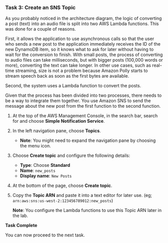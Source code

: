 
### Task 3: Create an SNS Topic

As you probably noticed in the architecture diagram, the logic of converting a post (text) into an audio file is split into two AWS Lambda functions. This was done for a couple of reasons.

First, it allows the application to use asynchronous calls so that the user who sends a new post to the application immediately receives the ID of the new DynamoDB item, so it knows what to ask for later without having to wait for the conversion to finish. With small posts, the process of converting to audio files can take milliseconds, but with bigger posts (100,000 words or more), converting the text can take longer. In other use cases, such as real-time streaming, size is not a problem because Amazon Polly starts to stream speech back as soon as the first bytes are available.

Second, the system uses a Lambda function to convert the posts.

Given that the process has been divided into two processes, there needs to be a way to integrate them together. You use Amazon SNS to send the message about the new post from the first function to the second function.

1. At the top of the AWS Management Console, in the search bar, search for and choose **Simple Notification Service**.
2. In the left navigation pane, choose **Topics**.
   - **Note**: You might need to expand the navigation pane by choosing the menu icon.
3. Choose **Create topic** and configure the following details:
   - **Type**: Choose **Standard**
   - **Name**: `new_posts`
   - **Display name**: `New Posts`
4. At the bottom of the page, choose **Create topic**.
5. Copy the **Topic ARN** and paste it into a text editor for later use. (eg;  `arn:aws:sns:us-west-2:123456789012:new_posts`)


   **Note**: You configure the Lambda functions to use this Topic ARN later in the lab.

**Task Complete**

You can now proceed to the next task.
